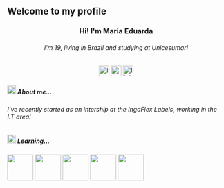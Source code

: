 ## Welcome to my profile 
<h3 align="center">Hi! I'm Maria Eduarda</h3>
<h6 align="center">i'm 19, living in Brazil and studying at Unicesumar!</h6>


<p align="center">
<a href = "https://instagram.com/_duudafs"><img width="24" height="24" src="https://img.icons8.com/color-pixels/32/instagram-new.png" alt="instagram-new"></a>
<a href = "mailto:dudascomparin@gmail.com"><img width="24" height="24" src="https://img.icons8.com/color-pixels/32/gmail-new.png" alt="gmail-new"></a>
<a href = "mailto:dudascomparin@gmail.com"><img width="24" height="24" src="https://img.icons8.com/color-pixels/32/linkedin.png" alt="linkedin"></a>
</p>
<h5 style="font-weight: bold;"><img width="20" height="20" src="https://img.icons8.com/color-pixels/32/peach.png" alt="peach">  About me...</h4>
<p text-align="center">
<h6>I've recently started as an intership at the IngaFlex Labels, working in the I.T area!</h6>
</p>
<h5 style="font-weight: bold;"><img width="20" height="20" src="https://img.icons8.com/color-pixels/32/cursor.png" alt="cursor"> Learning... </h4>
<div>
  <img src ="https://img.shields.io/badge/HTML5-E34F26?style=for-the-badge&logo=html5&logoColor=white" align="center" heigth="50" width="60">
  <img src ="https://img.shields.io/badge/CSS-239120?&style=for-the-badge&logo=css3&logoColor=white" align="center" heigth="50" width="60">
  <img src ="https://img.shields.io/badge/C%2B%2B-00599C?style=for-the-badge&logo=c%2B%2B&logoColor=white" align="center" heigth="50" width="60">
  <img src ="https://img.shields.io/badge/JavaScript-F7DF1E.svg?style=for-the-badge&logo=JavaScript&logoColor=black" align="center" heigth="50" width="60">
  <img src ="https://img.shields.io/badge/PHP-777BB4?style=for-the-badge&logo=php&logoColor=white" align="center" heigth="50" width="60">
 
 
</div>


